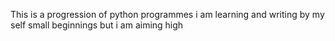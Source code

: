 This is a progression of python programmes i am learning and writing by my self small beginnings but i am aiming high
